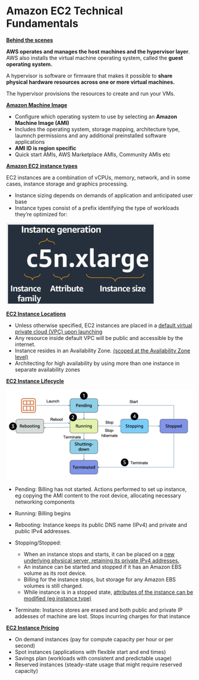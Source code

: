 # Amazon EC2 Technical Fundamentals

<ins>**Behind the scenes**</ins>

 **AWS operates and manages the host machines and the hypervisor layer**. AWS also installs the virtual machine operating system, called the **guest operating system.**

A hypervisor is software or firmware that makes it possible to **share physical hardware resources across one or more virtual machines.**

The hypervisor provisions the resources to create and run your VMs.


<ins>**Amazon Machine Image**</ins>

- Configure which operating system to use by selecting an **Amazon Machine Image (AMI)**
- Includes the operating system, storage mapping, architecture type, laumnch permissions and any additional preinstalled software applications
- **AMI ID is region specific**
- Quick start AMIs, AWS Marketplace AMIs, Community AMIs etc




<ins>**Amazon EC2 instance types**</ins>

EC2 instances are a combination of vCPUs, memory, network, and in some cases, instance storage and graphics processing.

- Instance sizing depends on demands of application and anticipated user base
- Instance types consist of a prefix identifying the type of workloads they’re optimized for:

<img src="assets/ec2-instance-types.png" alt="EC2 Instance Types" width="400"/>





<ins>**EC2 Instance Locations**</ins>

- Unless otherwise specified, EC2 instances are placed in a <ins>default virtual private cloud (VPC) upon launching</ins>
- Any resource inside default VPC will be public and accessible by the internet.
- Instance resides in an Availability Zone. <ins>(scoped at the Availability Zone level)</ins>
- Architecting for high availability by using more than one instance in separate availability zones


<ins>**EC2 Instance Lifecycle**</ins>


<img src="assets/ec2-instance-lifecycle.png" alt="EC2 Instance Lifecycle" width="600"/>

- Pending: Billing has not started. Actions performed to set up instance, eg copying the AMI content to the root device, allocating necessary networking components


- Running: Billing begins


- Rebooting: Instance keeps its public DNS name (IPv4) and private and public IPv4 addresses.


- Stopping/Stopped:

    - When an instance stops and starts, it can be placed on a <ins>new underlying physical server, retaining its private IPv4 addresses.</ins>
    - An instance can be started and stopped if it has an Amazon EBS volume as its root device.
    - Billing for the instance stops, but storage for any Amazon EBS volumes is still charged.
    - While instance is in a stopped state, <ins>attributes of the instance can be modified (eg instance type)</ins>


- Terminate: Instance stores are erased and both public and private IP addesses of machine are lost. Stops incurring charges for that instance




<ins>**EC2 Instance Pricing**</ins>

- On demand instances (pay for compute capacity per hour or per second)
- Spot instances (applications with flexible start and end times)
- Savings plan (workloads with consistent and predictable usage)
- Reserved instances (steady-state usage that might require reserved capacity)














